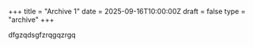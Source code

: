 +++
title = "Archive 1"
date = 2025-09-16T10:00:00Z
draft = false
type = "archive"
+++

dfgzqdsgfzrqgqzrgq
